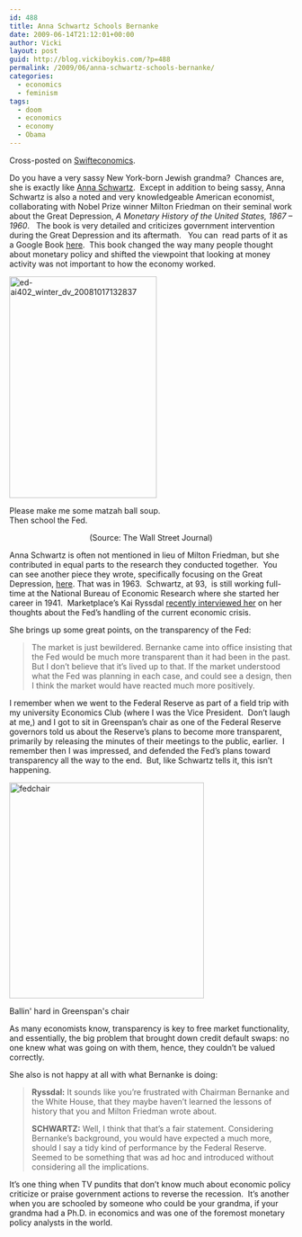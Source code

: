 ```yaml
---
id: 488
title: Anna Schwartz Schools Bernanke
date: 2009-06-14T21:12:01+00:00
author: Vicki
layout: post
guid: http://blog.vickiboykis.com/?p=488
permalink: /2009/06/anna-schwartz-schools-bernanke/
categories:
  - economics
  - feminism
tags:
  - doom
  - economics
  - economy
  - Obama
---
```

Cross-posted on [Swifteconomics](http://www.swifteconomics.com/2009/06/14/anna-schwartz-schools-bernanke-on-fed-policy/).

Do you have a very sassy New York-born Jewish grandma?  Chances are, she is exactly like [Anna Schwartz](http://en.wikipedia.org/wiki/Anna_Schwartz).  Except in addition to being sassy, Anna Schwartz is also a noted and very knowledgeable American economist, collaborating with Nobel Prize winner Milton Friedman on their seminal work about the Great Depression, _A Monetary History of the United States, 1867 – 1960_.   The book is very detailed and criticizes government intervention during the Great Depression and its aftermath.   You can  read parts of it as a Google Book [here](http://books.google.com/books?id=P_ckFu9NpKkC&dq=A+Monetary+History+of+the+United+States,+1867+%E2%80%93+1960&printsec=frontcover&source=bn&hl=en&ei=7rkzSoj1CqHBtwfZ1Pi2CQ&sa=X&oi=book_result&ct=result&resnum=7#PPR10,M1).  This book changed the way many people thought about monetary policy and shifted the viewpoint that looking at money activity was not important to how the economy worked.

<div id="attachment_515" style="width: 272px" class="wp-caption aligncenter">
  <a href="http://blog.vickiboykis.com/wp-content/uploads/2009/06/ed-ai402_winter_dv_20081017132837.jpg"><img class="size-full wp-image-515" title="ed-ai402_winter_dv_20081017132837" src="http://blog.vickiboykis.com/wp-content/uploads/2009/06/ed-ai402_winter_dv_20081017132837.jpg" alt="ed-ai402_winter_dv_20081017132837" width="262" height="394" /></a>
  
  <p class="wp-caption-text">
    Please make me some matzah ball soup. Then school the Fed.
  </p>
</div>

<p style="text-align: center;">
  (Source: The Wall Street Journal)
</p>

Anna Schwartz is often not mentioned in lieu of Milton Friedman, but she contributed in equal parts to the research they conducted together.  You can see another piece they wrote, specifically focusing on the Great Depression, [here](http://press.princeton.edu/chapters/s8754.html). That was in 1963.  Schwartz, at 93,  is still working full-time at the National Bureau of Economic Research where she started her career in 1941.  Marketplace&#8217;s Kai Ryssdal [recently interviewed her](http://marketplace.publicradio.org/display/web/2009/06/09/pm_taking_stock_q/) on her thoughts about the Fed&#8217;s handling of the current economic crisis.

She brings up some great points, on the transparency of the Fed:

> The market is just bewildered. Bernanke came into office insisting that the Fed would be much more transparent than it had been in the past. But I don&#8217;t believe that it&#8217;s lived up to that. If the market understood what the Fed was planning in each case, and could see a design, then I think the market would have reacted much more positively.

I remember when we went to the Federal Reserve as part of a field trip with my university Economics Club (where I was the Vice President.  Don&#8217;t laugh at me,) and I got to sit in Greenspan&#8217;s chair as one of the Federal Reserve governors told us about the Reserve&#8217;s plans to become more transparent, primarily by releasing the minutes of their meetings to the public, earlier.  I remember then I was impressed, and defended the Fed&#8217;s plans toward transparency all the way to the end.  But, like Schwartz tells it, this isn&#8217;t happening.

<div id="attachment_514" style="width: 356px" class="wp-caption aligncenter">
  <a href="http://blog.vickiboykis.com/wp-content/uploads/2009/06/fedchair.jpg"><img class="size-full wp-image-514" title="fedchair" src="http://blog.vickiboykis.com/wp-content/uploads/2009/06/fedchair.jpg" alt="fedchair" width="346" height="384" /></a>
  
  <p class="wp-caption-text">
    Ballin' hard in Greenspan's chair
  </p>
</div>

As many economists know, transparency is key to free market functionality, and essentially, the big problem that brought down credit default swaps: no one knew what was going on with them, hence, they couldn&#8217;t be valued correctly.

She also is not happy at all with what Bernanke is doing:

> <strong class="name">Ryssdal:</strong> It sounds like you&#8217;re frustrated with Chairman Bernanke and the White House, that they maybe haven&#8217;t learned the lessons of history that you and Milton Friedman wrote about.
> 
> <strong class="name">SCHWARTZ:</strong> Well, I think that that&#8217;s a fair statement. Considering Bernanke&#8217;s background, you would have expected a much more, should I say a tidy kind of performance by the Federal Reserve. Seemed to be something that was ad hoc and introduced without considering all the implications.

It&#8217;s one thing when TV pundits that don&#8217;t know much about economic policy criticize or praise government actions to reverse the recession.  It&#8217;s another when you are schooled by someone who could be your grandma, if your grandma had a Ph.D. in economics and was one of the foremost monetary policy analysts in the world.